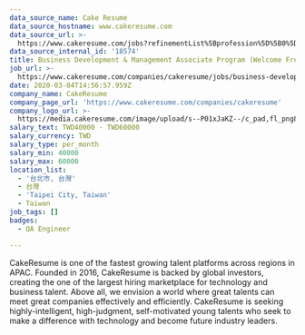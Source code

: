 ```yaml
---
data_source_name: Cake Resume
data_source_hostname: www.cakeresume.com
data_source_url: >-
  https://www.cakeresume.com/jobs?refinementList%5Bprofession%5D%5B0%5D=engineering_qa-engineer&refinementList%5Bsalary_type%5D=per_month&refinementList%5Bsalary_currency%5D=TWD&range%5Bsalary_range%5D%5Bmax%5D=600000
data_source_internal_id: '18574'
title: Business Development & Management Associate Program (Welcome Fresh Graduate)
job_url: >-
  https://www.cakeresume.com/companies/cakeresume/jobs/business-development-management-associate
date: 2020-03-04T14:56:57.959Z
company_name: CakeResume
company_page_url: 'https://www.cakeresume.com/companies/cakeresume'
company_logo_url: >-
  https://media.cakeresume.com/image/upload/s--P01xJaKZ--/c_pad,fl_png8,h_200,w_200/v1586508643/page_2_logo_1468389599.png
salary_text: TWD40000 - TWD60000
salary_currency: TWD
salary_type: per_month
salary_min: 40000
salary_max: 60000
location_list:
  - '台北市, 台灣'
  - 台灣
  - 'Taipei City, Taiwan'
  - Taiwan
job_tags: []
badges:
  - QA Engineer

---
```


CakeResume is one of the fastest growing talent platforms across regions in APAC. Founded in 2016, CakeResume is backed by global investors, creating the one of the largest hiring marketplace for technology and business talent. Above all, we envision a world where great talents can meet great companies effectively and efficiently. CakeResume is seeking highly-intelligent, high-judgment, self-motivated young talents who seek to make a difference with technology and become future industry leaders.